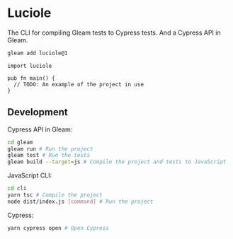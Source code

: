 # Luciole

The CLI for compiling Gleam tests to Cypress tests.
And a Cypress API in Gleam.

<!-- [![Package Version](https://img.shields.io/hexpm/v/luciole)](https://hex.pm/packages/luciole)
[![Hex Docs](https://img.shields.io/badge/hex-docs-ffaff3)](https://hexdocs.pm/luciole/) -->

```sh
gleam add luciole@1
```

```gleam
import luciole

pub fn main() {
  // TODO: An example of the project in use
}
```

<!-- Further documentation can be found at <https://hexdocs.pm/luciole>. -->

## Development

Cypress API in Gleam:
```sh
cd gleam
gleam run # Run the project
gleam test # Run the tests
gleam build --target=js # Compile the project and tests to JavaScript
```

JavaScript CLI:
```sh
cd cli
yarn tsc # Compile the project
node dist/index.js [command] # Run the project
```

Cypress:
```sh
yarn cypress open # Open Cypress
```
